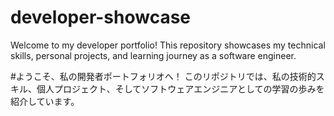 # developer-showcase
Welcome to my developer portfolio!   This repository showcases my technical skills, personal projects, and learning journey as a software engineer.

#ようこそ、私の開発者ポートフォリオへ！ このリポジトリでは、私の技術的スキル、個人プロジェクト、そしてソフトウェアエンジニアとしての学習の歩みを紹介しています。

